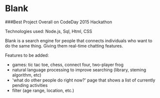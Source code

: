 # Blank
###Best Project Overall on CodeDay 2015 Hackathon 

Technologies used: Node.js, Sql, Html, CSS

Blank is a search engine for people that connects individuals who want to do the same thing. Giving them real-time chatting features.

Features to be added: 
   - games: tic tac toe, chess, connect four, two-player frog
   - natural language processing to improve searching (library, steming algorithm, etc)
   - 'what do other people do right now?' page that shows a list of currently pending activities
   - filter (age range, location, etc.)
